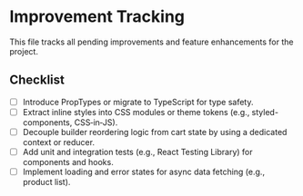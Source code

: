 # Improvement Tracking

This file tracks all pending improvements and feature enhancements for the project.

## Checklist

- [ ] Introduce PropTypes or migrate to TypeScript for type safety.
- [ ] Extract inline styles into CSS modules or theme tokens (e.g., styled-components, CSS‑in‑JS).
- [ ] Decouple builder reordering logic from cart state by using a dedicated context or reducer.
- [ ] Add unit and integration tests (e.g., React Testing Library) for components and hooks.
- [ ] Implement loading and error states for async data fetching (e.g., product list).
